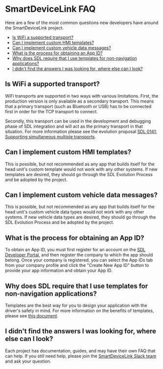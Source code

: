 # SmartDeviceLink FAQ
Here are a few of the most common questions new developers have around the SmartDeviceLink project. 

- [Is WiFi a supported transport?](#is-wifi-a-supported-transport?)
- [Can I implement custom HMI templates?](#can-i-implement-custom-hmi-templates?)
- [Can I implement custom vehicle data messages?](#can-i-implement-custom-vehicle-data-messages?)
- [What is the process for obtaining an App ID?](#what-is-the-process-for-obtaining-an-app-id?)
- [Why does SDL require that I use templates for non-navigation applications?](#why_templates?)
- [I didn't find the answers I was looking for, where else can I look?](#i-didn't-find-the-answers-i-was-looking-for,-where-else-can-i-look?)

## Is WiFi a supported transport?<a id="is-wifi-a-supported-transport?"></a>
WiFi transports are supported in two ways with various limitations. First, the production version is only available as a secondary transport. This means that a primary transport (such as Bluetooth or USB) has to be connected first in order for the TCP transport to connect.

Secondly, this transport can be used in the development and debugging phase of SDL integration and will act as the primary transport in that situation. For more information please see the evolution proposal [SDL 0141: Supporting simultaneous multiple transports](https://github.com/smartdevicelink/sdl_evolution/blob/master/proposals/0141-multiple-transports.md).

## Can I implement custom HMI templates?<a id="an-i-implement-custom-hmi-templates?"></a>
This is possible, but not recommended as any app that builds itself for the head unit's custom template would not work with any other systems.  If new templates are desired, they should go through the SDL Evolution Process and be adopted by the project.

## Can I implement custom vehicle data messages?<a id="can-i-implement-custom-vehicle-data-messages?"></a>
This is possible, but not recommended as any app that builds itself for the head unit's custom vehicle data types would not work with any other systems.  If new vehicle data types are desired, they should go through the SDL Evolution Process and be adopted by the project.

## What is the process for obtaining an App ID?<a id="what-is-the-process-for-obtaining-an-app-id?"></a>
To obtain an App ID, you must first register for an account on the [SDL Developer Portal](https://smartdevicelink.com/register/), and then register the company to which the app should belong.  Once your company is registered, you can select the App IDs tab from your company profile and click the "Create New App ID" button to provide your app information and obtain your App ID.

## Why does SDL require that I use templates for non-navigation applications?<a id="why_templates?"></a>
Templates are the best way for you to design your application with the driver's safety in mind.  For more information on the benefits of templates, please see [this document](https://d83tozu1c8tt6.cloudfront.net/media/resources/templates_vs_video_streaming.pdf).

## I didn't find the answers I was looking for, where else can I look?<a id="i-didn't-find-the-answers-i-was-looking-for,-where-else-can-i-look?"></a>
Each project has documentation, guides, and may have their own FAQ that can help. If you still need help, please join the [SmartDeviceLink Slack team](http://slack.smartdevicelink.com/) and ask  your question.
